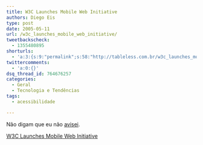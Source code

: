 ```yaml
---
title: W3C Launches Mobile Web Initiative
authors: Diego Eis
type: post
date: 2005-05-11
url: /w3c_launches_mobile_web_initiative/
tweetbackscheck:
  - 1355480895
shorturls:
  - 'a:3:{s:9:"permalink";s:58:"http://tableless.com.br/w3c_launches_mobile_web_initiative";s:7:"tinyurl";s:26:"http://tinyurl.com/3u2ex2q";s:4:"isgd";s:19:"http://is.gd/H3RIcm";}'
twittercomments:
  - 'a:0:{}'
dsq_thread_id: 764676257
categories:
  - Geral
  - Tecnologia e Tendências
tags:
  - acessibilidade

---
```

Não digam que eu não [avisei][1].
               
[W3C Launches Mobile Web Initiative][2]

 [1]: http://tableless.com.br/?em_qualquer_lugar_com_qualquer_dispositivo
 [2]: http://www.w3.org/News/2005#item64